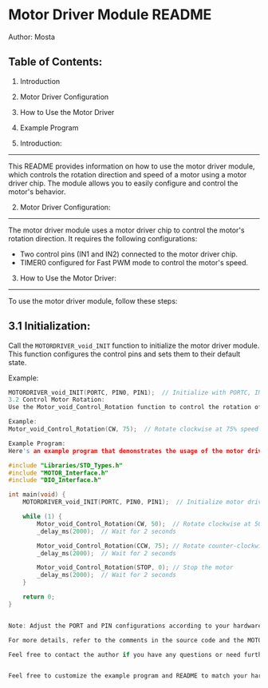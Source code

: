 Motor Driver Module README
==========================

Author: Mosta

Table of Contents:
-------------------
1. Introduction
2. Motor Driver Configuration
3. How to Use the Motor Driver
4. Example Program

1. Introduction:
-----------------
This README provides information on how to use the motor driver module, which controls the rotation direction and speed of a motor using a motor driver chip. The module allows you to easily configure and control the motor's behavior.

2. Motor Driver Configuration:
-------------------------------
The motor driver module uses a motor driver chip to control the motor's rotation direction. It requires the following configurations:

- Two control pins (IN1 and IN2) connected to the motor driver chip.
- TIMER0 configured for Fast PWM mode to control the motor's speed.

3. How to Use the Motor Driver:
-------------------------------
To use the motor driver module, follow these steps:

3.1 Initialization:
-------------------
Call the `MOTORDRIVER_void_INIT` function to initialize the motor driver module. This function configures the control pins and sets them to their default state.

Example:
```c
MOTORDRIVER_void_INIT(PORTC, PIN0, PIN1);  // Initialize with PORTC, IN1 on PIN0, IN2 on PIN1
3.2 Control Motor Rotation:
Use the Motor_void_Control_Rotation function to control the rotation of the motor. Provide the desired rotation state (CW, CCW, or STOP) and the desired speed (0 to 100).

Example:
Motor_void_Control_Rotation(CW, 75);  // Rotate clockwise at 75% speed

Example Program:
Here's an example program that demonstrates the usage of the motor driver module:

#include "Libraries/STD_Types.h"
#include "MOTOR_Interface.h"
#include "DIO_Interface.h"

int main(void) {
    MOTORDRIVER_void_INIT(PORTC, PIN0, PIN1);  // Initialize motor driver with PORTC, IN1 on PIN0, IN2 on PIN1

    while (1) {
        Motor_void_Control_Rotation(CW, 50);  // Rotate clockwise at 50% speed
        _delay_ms(2000);  // Wait for 2 seconds

        Motor_void_Control_Rotation(CCW, 75); // Rotate counter-clockwise at 75% speed
        _delay_ms(2000);  // Wait for 2 seconds

        Motor_void_Control_Rotation(STOP, 0); // Stop the motor
        _delay_ms(2000);  // Wait for 2 seconds
    }

    return 0;
}


Note: Adjust the PORT and PIN configurations according to your hardware setup.

For more details, refer to the comments in the source code and the MOTOR_Interface.h header file.

Feel free to contact the author if you have any questions or need further assistance.


Feel free to customize the example program and README to match your hardware setup and preferences.

